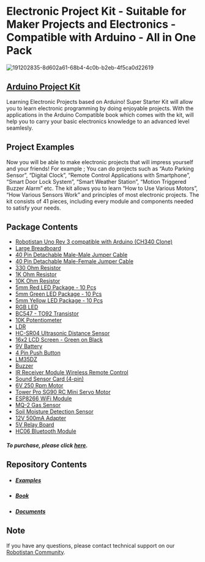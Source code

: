 # Electronic Project Kit - Suitable for Maker Projects and Electronics - Compatible with Arduino - All in One Pack


![191202835-8d602a61-68b4-4c0b-b2eb-4f5ca0d22619](https://user-images.githubusercontent.com/112697142/193270456-2949d21a-2fff-4e7f-b9e9-cd42d5100a71.jpg)


## [Arduino Project Kit](https://shop.robotistan.com/products/arduino-project-kit "Heading link")
Learning Electronic Projects based on Arduino! Super Starter Kit will allow you to learn electronic programming by doing enjoyable projects. With the applications in the Arduino Compatible book which comes with the kit, will help you to carry your basic electronics knowledge to an advanced level seamlesly.


## Project Examples
Now you will be able to make electronic projects that will impress yourself and your friends! For example ; You can do projects such as “Auto Parking Sensor”, “Digital Clock”, “Remote Control Applications with Smartphone”, “Smart Door Lock System”, “Smart Weather Station”, “Motion Triggered Buzzer Alarm” etc. The kit allows you to learn “How to Use Various Motors”, “How Various Sensors Work” and principles of most electronic projects. The kit consists of 41 pieces, including every module and components needed to satisfy your needs.

## Package Contents

- [Robotistan Uno Rev 3 compatible with Arduino (CH340 Clone)](https://shop.robotistan.com/products/robotistan-uno-with-headers-for-arduino-with-usb-cable-usb-chip-ch340?_pos=2&_sid=8430ed98f&_ss=r "Heading Link")
- [Large Breadboard](https://shop.robotistan.com/products/standart-size-breadboard-830-holes?_pos=2&_sid=f37302e21&_ss=r "Heading Link")
- [40 Pin Detachable Male-Male Jumper Cable](https://shop.robotistan.com/products/jumper-wires-standards-26-awg-40-pack?_pos=1&_sid=e681b5c50&_ss=r "Heading Link")
- [40 Pin Detachable Male-Female Jumper Cable](https://shop.robotistan.com/products/jumper-wires-standards-26-awg-40-pack?_pos=1&_sid=e681b5c50&_ss=r "Heading Link")
- [330 Ohm Resistor](https://www.robotistan.com/14w-330r-direnc-paketi-10-adet "Heading Link")
- [1K Ohm Resistor](https://www.robotistan.com/14w-1k-direnc-paketi-10-adet "Heading Link")
- [10K Ohm Resistor](https://www.robotistan.com/14w-10k-direnc-paketi-10-adet "Heading Link")
- [5mm Red LED Package - 10 Pcs](https://www.robotistan.com/5mm-kirmizi-led-paketi-10-adet "Heading Link")
- [5mm Green LED Package - 10 Pcs](https://www.robotistan.com/5mm-yesil-led-paketi-10-adet "Heading Link")
- [5mm Yellow LED Package - 10 Pcs](https://www.robotistan.com/5mm-sari-led-paketi-10-adet "Heading Link")
- [RGB LED](https://www.robotistan.com/5mm-seffaf-rgb-led "Heading Link")
- [BC547 - TO92 Transistor](https://www.robotistan.com/bc547-to92 "Heading Link")
- [10K Potentiometer](https://www.robotistan.com/10k-potansiyometre-ayarli-direnc "Heading Link")
- [LDR](https://www.robotistan.com/5mm-ldr "Heading Link")
- [HC-SR04 Ultrasonic Distance Sensor](https://www.robotistan.com/hc-sr04-ultrasonik-mesafe-sensoru "Heading Link")
- [16x2 LCD Screen - Green on Black](https://shop.robotistan.com/products/16x2-lcd-screen-green-on-black?_pos=1&_sid=25c1e7228&_ss=r "Heading Link")
- [9V Battery](https://www.robotistan.com/gp-ultra-9v-pil "Heading Link")
- [4 Pin Push Button](https://www.robotistan.com/4-pinli-push-buton-siyah-6x6x5mm "Heading Link")
- [LM35DZ](https://www.robotistan.com/lm35 "Heading Link")
- [Buzzer](https://www.robotistan.com/buzzer "Heading Link")
- [IR Receiver Module Wireless Remote Control ](https://www.robotistan.com/ir-alici-verici-kumanda-seti-ir-receiver-module-wireless-remote-control-k "Heading Link")
- [Sound Sensor Card (4-pin)](https://shop.robotistan.com/products/sound-sensor-4pin "Heading Link")
- [6V 250 Rpm Motor](https://shop.robotistan.com/products/6v-250-rpm-motor-and-wheel-set?_pos=2&_sid=a4a1ec608&_ss=r "Heading Link")
- [Tower Pro SG90 RC Mini Servo Motor](https://shop.robotistan.com/products/tower-pro-sg90-rc-mini-servo-motor?_pos=5&_sid=a4a1ec608&_ss=r "Heading Link")
- [ESP8266 WiFi Module](https://shop.robotistan.com/products/esp8266-wifi-serial-transceiver-module "Heading Link")
- [MQ-2 Gas Sensor](https://shop.robotistan.com/products/flammable-gas-mq2 "Heading Link")
- [Soil Moisture Detection Sensor](https://shop.robotistan.com/products/soil-moisture-sensor-for-arduino "Heading Link")
- [12V 500mA Adapter](https://shop.robotistan.com/ "Heading Link")
- [5V Relay Board](https://shop.robotistan.com/products/5v-relay-module?_pos=1&_sid=d14d11f35&_ss=r "Heading Link")
- [HC06 Bluetooth Module](https://shop.robotistan.com/products/hc06-serial-port-bluetooth-module?_pos=1&_sid=4454e2bc5&_ss=r "Heading Link")


##### To purchase, please click [here](https://shop.robotistan.com/products/arduino-project-kit "Heading Link").

## Repository Contents
- ##### [Examples](https://github.com/Robotistan/ArduinoProjectKit/tree/main/Examples "Heading link") 
- ##### [Book](https://github.com/Robotistan/ArduinoProjectKit/tree/main/Book "Heading link")
- ##### [Documents](https://github.com/Robotistan/ArduinoProjectKit/tree/main/Documents "Heading link")

## Note
If you have any questions, please contact technical support on our [Robotistan Community](https://community.robotistan.com/).
